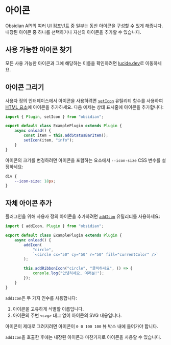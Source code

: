 # 아이콘

Obsidian API의 여러 UI 컴포넌트 중 일부는 동반 아이콘을 구성할 수 있게 해줍니다. 내장된 아이콘 중 하나를 선택하거나 자신의 아이콘을 추가할 수 있습니다.

## 사용 가능한 아이콘 찾기

모든 사용 가능한 아이콘과 그에 해당하는 이름을 확인하려면 [lucide.dev](https://lucide.dev/)로 이동하세요.

## 아이콘 그리기

사용자 정의 인터페이스에서 아이콘을 사용하려면 [`setIcon`](../reference/typescript/functions/setIcon.md) 유틸리티 함수를 사용하여 [HTML 요소](html-elements.md)에 아이콘을 추가하세요. 다음 예제는 상태 표시줄에 아이콘을 추가합니다:

```ts title="main.ts"
import { Plugin, setIcon } from "obsidian";

export default class ExamplePlugin extends Plugin {
    async onload() {
        const item = this.addStatusBarItem();
        setIcon(item, "info");
    }
}
```

아이콘의 크기를 변경하려면 아이콘을 포함하는 요소에서 `--icon-size` CSS 변수를 설정하세요:

```css
div {
    --icon-size: 18px;
}
```

## 자체 아이콘 추가

플러그인을 위해 사용자 정의 아이콘을 추가하려면 [`addIcon`](../reference/typescript/functions/addIcon.md) 유틸리티를 사용하세요:

```ts title="main.ts"
import { addIcon, Plugin } from "obsidian";

export default class ExamplePlugin extends Plugin {
    async onload() {
        addIcon(
            "circle",
            `<circle cx="50" cy="50" r="50" fill="currentColor" />`
        );

        this.addRibbonIcon("circle", "클릭하세요", () => {
            console.log("안녕하세요, 여러분!");
        });
    }
}
```

`addIcon`은 두 가지 인수를 사용합니다:

1. 아이콘을 고유하게 식별할 이름입니다.
2. 아이콘의 주변 `<svg>` 태그 없이 아이콘의 SVG 내용입니다.

아이콘이 제대로 그려지려면 아이콘이 `0 0 100 100` 뷰 박스 내에 들어가야 합니다.

`addIcon`을 호출한 후에는 내장된 아이콘과 마찬가지로 아이콘을 사용할 수 있습니다.

